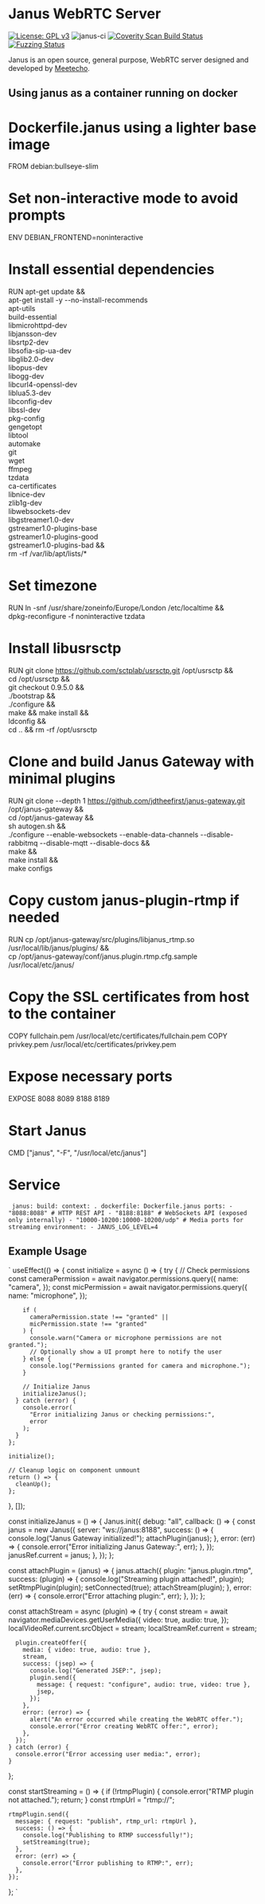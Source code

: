 Janus WebRTC Server
===================
[![License: GPL v3](https://img.shields.io/badge/License-GPLv3-brightgreen.svg)](COPYING)
![janus-ci](https://github.com/meetecho/janus-gateway/workflows/janus-ci/badge.svg)
[![Coverity Scan Build Status](https://scan.coverity.com/projects/13265/badge.svg)](https://scan.coverity.com/projects/meetecho-janus-gateway)
[![Fuzzing Status](https://oss-fuzz-build-logs.storage.googleapis.com/badges/janus-gateway.svg)](https://bugs.chromium.org/p/oss-fuzz/issues/list?sort=-opened&can=1&q=proj:janus-gateway)

Janus is an open source, general purpose, WebRTC server designed and developed by [Meetecho](https://www.meetecho.com).

## Using janus as a container running on docker

# Dockerfile.janus using a lighter base image
FROM debian:bullseye-slim

# Set non-interactive mode to avoid prompts
ENV DEBIAN_FRONTEND=noninteractive

# Install essential dependencies
RUN apt-get update && \
    apt-get install -y --no-install-recommends \
    apt-utils \
    build-essential \
    libmicrohttpd-dev \
    libjansson-dev \
    libsrtp2-dev \
    libsofia-sip-ua-dev \
    libglib2.0-dev \
    libopus-dev \
    libogg-dev \
    libcurl4-openssl-dev \
    liblua5.3-dev \
    libconfig-dev \
    libssl-dev \
    pkg-config \
    gengetopt \
    libtool \
    automake \
    git \
    wget \
    ffmpeg \
    tzdata \
    ca-certificates \
    libnice-dev \
    zlib1g-dev \
    libwebsockets-dev \
    libgstreamer1.0-dev \
    gstreamer1.0-plugins-base \
    gstreamer1.0-plugins-good \
    gstreamer1.0-plugins-bad && \
    rm -rf /var/lib/apt/lists/*

# Set timezone
RUN ln -snf /usr/share/zoneinfo/Europe/London /etc/localtime && \
    dpkg-reconfigure -f noninteractive tzdata

# Install libusrsctp
RUN git clone https://github.com/sctplab/usrsctp.git /opt/usrsctp && \
    cd /opt/usrsctp && \
    git checkout 0.9.5.0 && \
    ./bootstrap && \
    ./configure && \
    make && make install && \
    ldconfig && \
    cd .. && rm -rf /opt/usrsctp

# Clone and build Janus Gateway with minimal plugins
RUN git clone --depth 1 https://github.com/jdtheefirst/janus-gateway.git /opt/janus-gateway && \
    cd /opt/janus-gateway && \
    sh autogen.sh && \
    ./configure --enable-websockets --enable-data-channels --disable-rabbitmq --disable-mqtt --disable-docs && \
    make && \
    make install && \
    make configs

# Copy custom janus-plugin-rtmp if needed
RUN cp /opt/janus-gateway/src/plugins/libjanus_rtmp.so /usr/local/lib/janus/plugins/ && \
    cp /opt/janus-gateway/conf/janus.plugin.rtmp.cfg.sample /usr/local/etc/janus/

# Copy the SSL certificates from host to the container
COPY fullchain.pem /usr/local/etc/certificates/fullchain.pem
COPY privkey.pem /usr/local/etc/certificates/privkey.pem

# Expose necessary ports
EXPOSE 8088 8089 8188 8189

# Start Janus
CMD ["janus", "-F", "/usr/local/etc/janus"]


# Service
`  janus:
    build:
      context: .
      dockerfile: Dockerfile.janus
    ports:
      - "8088:8088" # HTTP REST API
      - "8188:8188" # WebSockets API (exposed only internally)
      - "10000-10200:10000-10200/udp" # Media ports for streaming
    environment:
      - JANUS_LOG_LEVEL=4
`

## Example Usage
`
useEffect(() => {
    const initialize = async () => {
      try {
        // Check permissions
        const cameraPermission = await navigator.permissions.query({
          name: "camera",
        });
        const micPermission = await navigator.permissions.query({
          name: "microphone",
        });

        if (
          cameraPermission.state !== "granted" ||
          micPermission.state !== "granted"
        ) {
          console.warn("Camera or microphone permissions are not granted.");
          // Optionally show a UI prompt here to notify the user
        } else {
          console.log("Permissions granted for camera and microphone.");
        }

        // Initialize Janus
        initializeJanus();
      } catch (error) {
        console.error(
          "Error initializing Janus or checking permissions:",
          error
        );
      }
    };

    initialize();

    // Cleanup logic on component unmount
    return () => {
      cleanUp();
    };
  }, []);

  const initializeJanus = () => {
    Janus.init({
      debug: "all",
      callback: () => {
        const janus = new Janus({
          server: "ws://janus:8188",
          success: () => {
            console.log("Janus Gateway initialized!");
            attachPlugin(janus);
          },
          error: (err) => {
            console.error("Error initializing Janus Gateway:", err);
          },
        });
        janusRef.current = janus;
      },
    });
  };

  const attachPlugin = (janus) => {
    janus.attach({
      plugin: "janus.plugin.rtmp",
      success: (plugin) => {
        console.log("Streaming plugin attached!", plugin);
        setRtmpPlugin(plugin);
        setConnected(true);
        attachStream(plugin);
      },
      error: (err) => {
        console.error("Error attaching plugin:", err);
      },
    });
  };

  const attachStream = async (plugin) => {
    try {
      const stream = await navigator.mediaDevices.getUserMedia({
        video: true,
        audio: true,
      });
      localVideoRef.current.srcObject = stream;
      localStreamRef.current = stream;

      plugin.createOffer({
        media: { video: true, audio: true },
        stream,
        success: (jsep) => {
          console.log("Generated JSEP:", jsep);
          plugin.send({
            message: { request: "configure", audio: true, video: true },
            jsep,
          });
        },
        error: (error) => {
          alert("An error occurred while creating the WebRTC offer.");
          console.error("Error creating WebRTC offer:", error);
        },
      });
    } catch (error) {
      console.error("Error accessing user media:", error);
    }
  };

  const startStreaming = () => {
    if (!rtmpPlugin) {
      console.error("RTMP plugin not attached.");
      return;
    }
    const rtmpUrl = "rtmp://<your streaming platform and key>";

    rtmpPlugin.send({
      message: { request: "publish", rtmp_url: rtmpUrl },
      success: () => {
        console.log("Publishing to RTMP successfully!");
        setStreaming(true);
      },
      error: (err) => {
        console.error("Error publishing to RTMP:", err);
      },
    });
  };
`

